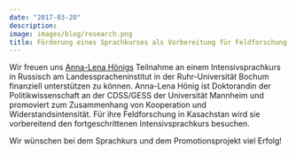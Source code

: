 ```yaml
---
date: "2017-03-20"
description: 
image: images/blog/research.png
title: Förderung eines Sprachkurses als Vorbereitung für Feldforschung
---
```


Wir freuen uns [Anna-Lena Hönigs](http://www.sowi.uni-mannheim.de/lspol4/?page_id=2517) Teilnahme an einem Intensivsprachkurs in Russisch am Landesspracheninstitut in der Ruhr-Universität Bochum finanziell unterstützen zu können.
Anna-Lena Hönig ist Doktorandin der Politikwissenschaft an der CDSS/GESS der Universität Mannheim und promoviert zum Zusammenhang von Kooperation und Widerstandsintensität.
Für ihre Feldforschung in Kasachstan wird sie vorbereitend den fortgeschrittenen Intensivsprachkurs besuchen.

Wir wünschen bei dem Sprachkurs und dem Promotionsprojekt viel Erfolg!

